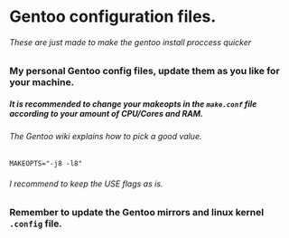# Gentoo configuration files.
###### These are just made to make the gentoo install proccess quicker
### My personal Gentoo config files, update them as you like for your machine.

##### It is recommended to change your makeopts in the `make.conf` file according to your amount of CPU/Cores and RAM. 
###### The Gentoo wiki explains how to pick a good value.
``MAKEOPTS="-j8 -l8"``
###### I recommend to keep the USE flags as is.

### Remember to update the Gentoo mirrors and linux kernel `.config` file.
